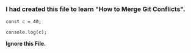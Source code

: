 ### I had created this file to learn "How to Merge Git Conflicts".

```
const c = 40;

console.log(c);
```

**Ignore this File.**
